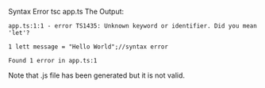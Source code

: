 Syntax Error
	tsc app.ts
The Output:

	app.ts:1:1 - error TS1435: Unknown keyword or identifier. Did you mean 'let'?

	1 lett message = "Hello World";//syntax error

  	Found 1 error in app.ts:1



Note that .js file has been generated but it is not valid.

